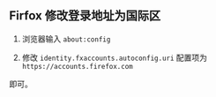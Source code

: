 ## Firfox 修改登录地址为国际区  

1. 浏览器输入 `about:config`    

2. 修改 `identity.fxaccounts.autoconfig.uri` 配置项为 `https://accounts.firefox.com`    

即可。